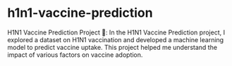 # h1n1-vaccine-prediction
H1N1 Vaccine Prediction Project 💉:
In the H1N1 Vaccine Prediction project, I explored a dataset on H1N1 vaccination and developed 
a machine learning model to predict vaccine uptake. This project helped me understand the impact 
of various factors on vaccine adoption.
